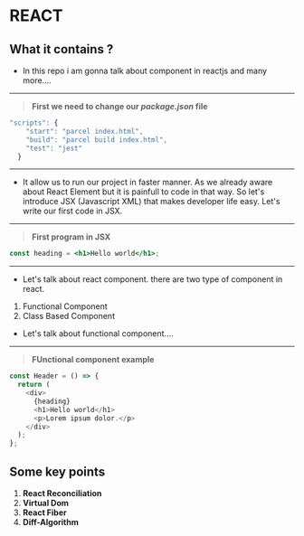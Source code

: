 # REACT

## What it contains ?

- In this repo i am gonna talk about component in reactjs and many more....

---

> **First we need to change our _package.json_ file**

```javascript
"scripts": {
    "start": "parcel index.html",
    "build": "parcel build index.html",
    "test": "jest"
  }
```

---

- It allow us to run our project in faster manner. As we already aware about React Element but it is painfull to code in that way. So let's introduce JSX (Javascript XML) that makes developer life easy. Let's write our first code in JSX.

---

> **First program in JSX**

```jsx
const heading = <h1>Hello world</h1>;
```

---

- Let's talk about react component. there are two type of component in react.

1. Functional Component
2. Class Based Component

- Let's talk about functional component....

---

> **FUnctional component example**

```javascript
const Header = () => {
  return (
    <div>
      {heading}
      <h1>Hello world</h1>
      <p>Lorem ipsum dolor.</p>
    </div>
  );
};
```

## Some key points

1. **React Reconciliation**
2. **Virtual Dom**
3. **React Fiber**
4. **Diff-Algorithm**
